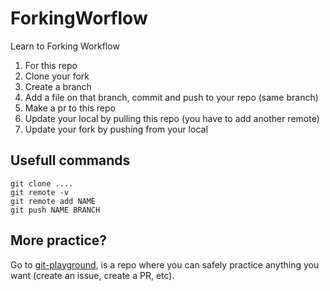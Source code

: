 # ForkingWorflow
Learn to Forking Workflow

 1. For this repo
 2. Clone your fork
 3. Create a branch
 4. Add a file on that branch, commit and push to your repo (same branch)
 5. Make a pr to this repo
 6. Update your local by pulling this repo (you have to add another remote)
 7. Update your fork by pushing from your local
 
## Usefull commands

```
git clone ....
git remote -v
git remote add NAME
git push NAME BRANCH
```
## More practice?
Go to [git-playground](https://github.com/kapunahelewong/git-playground), is a repo where you can safely practice anything you want (create an issue, create a PR, etc).